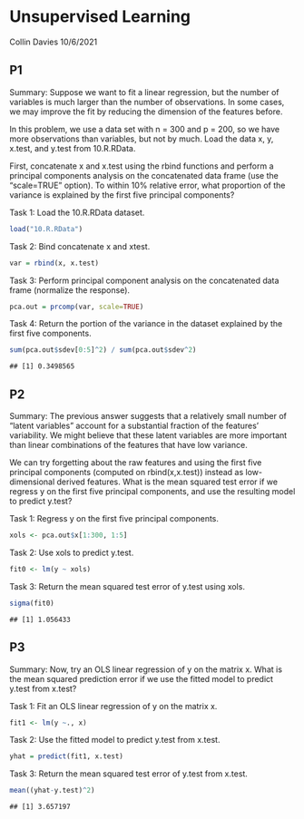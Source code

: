 Unsupervised Learning
================
Collin Davies
10/6/2021

## P1

Summary: Suppose we want to fit a linear regression, but the number of
variables is much larger than the number of observations. In some cases,
we may improve the fit by reducing the dimension of the features before.

In this problem, we use a data set with n = 300 and p = 200, so we have
more observations than variables, but not by much. Load the data x, y,
x.test, and y.test from 10.R.RData.

First, concatenate x and x.test using the rbind functions and perform a
principal components analysis on the concatenated data frame (use the
“scale=TRUE” option). To within 10% relative error, what proportion of
the variance is explained by the first five principal components?

Task 1: Load the 10.R.RData dataset.

``` r
load("10.R.RData")
```

Task 2: Bind concatenate x and xtest.

``` r
var = rbind(x, x.test)
```

Task 3: Perform principal component analysis on the concatenated data
frame (normalize the response).

``` r
pca.out = prcomp(var, scale=TRUE)
```

Task 4: Return the portion of the variance in the dataset explained by
the first five components.

``` r
sum(pca.out$sdev[0:5]^2) / sum(pca.out$sdev^2)
```

    ## [1] 0.3498565

## P2

Summary: The previous answer suggests that a relatively small number of
“latent variables” account for a substantial fraction of the features’
variability. We might believe that these latent variables are more
important than linear combinations of the features that have low
variance.

We can try forgetting about the raw features and using the first five
principal components (computed on rbind(x,x.test)) instead as
low-dimensional derived features. What is the mean squared test error if
we regress y on the first five principal components, and use the
resulting model to predict y.test?

Task 1: Regress y on the first five principal components.

``` r
xols <- pca.out$x[1:300, 1:5]
```

Task 2: Use xols to predict y.test.

``` r
fit0 <- lm(y ~ xols)
```

Task 3: Return the mean squared test error of y.test using xols.

``` r
sigma(fit0)
```

    ## [1] 1.056433

## P3

Summary: Now, try an OLS linear regression of y on the matrix x. What is
the mean squared prediction error if we use the fitted model to predict
y.test from x.test?

Task 1: Fit an OLS linear regression of y on the matrix x.

``` r
fit1 <- lm(y ~., x)
```

Task 2: Use the fitted model to predict y.test from x.test.

``` r
yhat = predict(fit1, x.test)
```

Task 3: Return the mean squared test error of y.test from x.test.

``` r
mean((yhat-y.test)^2)
```

    ## [1] 3.657197
